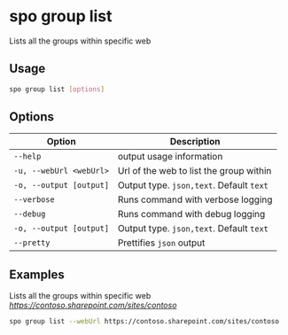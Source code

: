 # spo group list

Lists all the groups within specific web

## Usage

```sh
spo group list [options]
```
## Options

Option|Description
------|-----------
`--help`|output usage information
`-u, --webUrl <webUrl>`|Url of the web to list the group within
`-o, --output [output]`|Output type. `json,text`. Default `text`
`--verbose`|Runs command with verbose logging
`--debug`|Runs command with debug logging
`-o, --output [output]`|Output type. `json,text`. Default `text`
`--pretty`|Prettifies `json` output
## Examples

Lists all the groups within specific web _https://contoso.sharepoint.com/sites/contoso_

```sh
spo group list --webUrl https://contoso.sharepoint.com/sites/contoso 
```